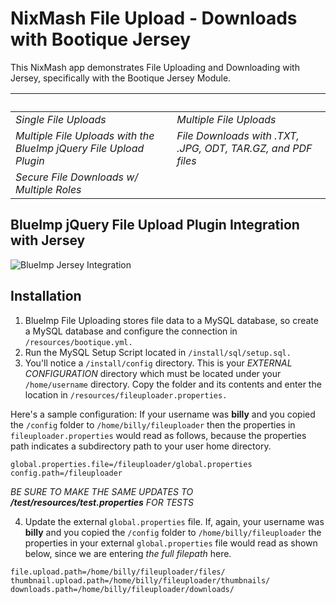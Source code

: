 NixMash File Upload - Downloads with Bootique Jersey
==========================

This NixMash app demonstrates File Uploading and Downloading with Jersey, specifically with the Bootique Jersey Module.

&nbsp; | &nbsp; 
| --- | --- | 
| *Single File Uploads* | *Multiple File Uploads* | 
| *Multiple File Uploads with the BlueImp jQuery File Upload Plugin* | *File Downloads with .TXT, .JPG, ODT, TAR.GZ, and PDF files* |
| *Secure File Downloads w/ Multiple Roles* ||

## BlueImp jQuery File Upload Plugin Integration with Jersey ##

![BlueImp Jersey Integration](http://nixmash.com/x/pics/github/jersey-blueimp.png)

## Installation ## 

1. BlueImp File Uploading stores file data to a MySQL database, so create a MySQL database and configure the connection in `/resources/bootique.yml.`
2. Run the MySQL Setup Script located in `/install/sql/setup.sql.`
3. You'll notice a `/install/config` directory. This is your *EXTERNAL CONFIGURATION* directory which must be located under your `/home/username` directory. Copy the folder and its contents and enter the location in `/resources/fileuploader.properties.`

Here's a sample configuration: If your username was **billy** and you copied the `/config` folder to `/home/billy/fileuploader` then the properties in `fileuploader.properties` would read as follows, because the properties path indicates a subdirectory path to your user home directory.

```properties
global.properties.file=/fileuploader/global.properties
config.path=/fileuploader
```
*BE SURE TO MAKE THE SAME UPDATES TO **/test/resources/test.properties** FOR TESTS*

4. Update the external `global.properties` file. If, again, your username was **billy** and you copied the `/config` folder to `/home/billy/fileuploader` the properties in your external `global.properties` file would read as shown below, since we are entering *the full filepath* here.

```properties
file.upload.path=/home/billy/fileuploader/files/
thumbnail.upload.path=/home/billy/fileuploader/thumbnails/
downloads.path=/home/billy/fileuploader/downloads/
```


